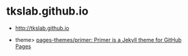 # tkslab.github.io

- http://tkslab.github.io

- theme> [pages-themes/primer: Primer is a Jekyll theme for GitHub Pages](https://github.com/pages-themes/primer#the-primer-theme)
